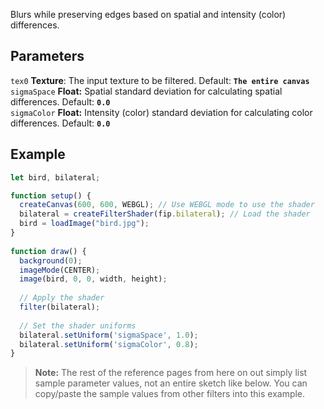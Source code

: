 Blurs while preserving edges based on spatial and intensity (color) differences.

## Parameters
`tex0` **Texture**: The input texture to be filtered. Default: **`The entire canvas`**
<br>
`sigmaSpace` **Float:** Spatial standard deviation for calculating spatial differences. Default: **`0.0`**
<br>
`sigmaColor` **Float:** Intensity (color) standard deviation for calculating color differences. Default: **`0.0`**

## Example
```javascript hl_lines="19 20"
let bird, bilateral;

function setup() {
  createCanvas(600, 600, WEBGL); // Use WEBGL mode to use the shader
  bilateral = createFilterShader(fip.bilateral); // Load the shader
  bird = loadImage("bird.jpg");
}
  
function draw() {
  background(0);
  imageMode(CENTER);
  image(bird, 0, 0, width, height);
    
  // Apply the shader
  filter(bilateral);
    
  // Set the shader uniforms
  bilateral.setUniform('sigmaSpace', 1.0);
  bilateral.setUniform('sigmaColor', 0.8);
}
```
> **Note:** The rest of the reference pages from here on out simply list sample parameter values, not an entire sketch like below. You can copy/paste the sample values from other filters into this example.